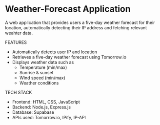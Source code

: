 # Weather-Forecast Application
A web application that provides users a five-day weather forecast for their location, automatically detecting their IP address and fetching relevant weahter data.

FEATURES
* Automatically detects user IP and location
* Retrieves a five-day weather forecast using Tomorrow.io
* Displays weather data such as
    - Temperature (min/max)
    - Sunrise & sunset
    - Wind speed (min/max)
    - Weather conditions

TECH STACK
* Frontend: HTML, CSS, JavaScript
* Backend: Node.js, Express.js
* Database: Supabase
* APIs used: Tomorrow.io, IPify, IP-API


